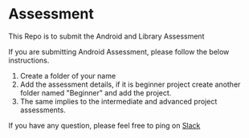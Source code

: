 # Assessment
This Repo is to submit the Android and Library Assessment

If you are submitting Android Assessment, please follow the below instructions.
 1. Create a folder of your name
 2. Add the assessment details, if it is beginner project create another folder named "Beginner" and add the project.
 3. The same implies to the intermediate and advanced project assessments.

If you have any question, please feel free to ping on <a href="applibgroup.slack.com"> Slack </a>
